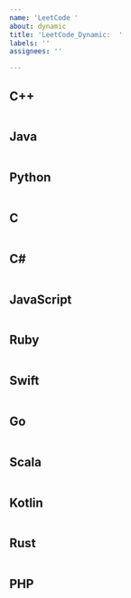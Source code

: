 ```yaml
---
name: 'LeetCode '
about: dynamic
title: 'LeetCode_Dynamic:  '
labels: ''
assignees: ''

---
```


## C++
```C++
```
## Java
```Java
```
## Python
```Python
```
## C
```C
```
## C#
```C#
```
## JavaScript
```JavaScript
```
## Ruby
```Ruby
```
## Swift
```Swift
```
## Go
```Go
```
## Scala
```Scala
```
## Kotlin
```Kotlin
```
## Rust
```Rust
```
## PHP
```PHP
```
